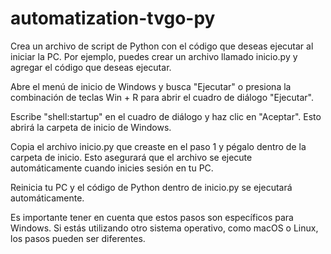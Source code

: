 # automatization-tvgo-py

Crea un archivo de script de Python con el código que deseas ejecutar al iniciar la PC. Por ejemplo, puedes crear un archivo llamado inicio.py y agregar el código que deseas ejecutar.

Abre el menú de inicio de Windows y busca "Ejecutar" o presiona la combinación de teclas Win + R para abrir el cuadro de diálogo "Ejecutar".

Escribe "shell:startup" en el cuadro de diálogo y haz clic en "Aceptar". Esto abrirá la carpeta de inicio de Windows.

Copia el archivo inicio.py que creaste en el paso 1 y pégalo dentro de la carpeta de inicio. Esto asegurará que el archivo se ejecute automáticamente cuando inicies sesión en tu PC.

Reinicia tu PC y el código de Python dentro de inicio.py se ejecutará automáticamente.

Es importante tener en cuenta que estos pasos son específicos para Windows. Si estás utilizando otro sistema operativo, como macOS o Linux, los pasos pueden ser diferentes.
